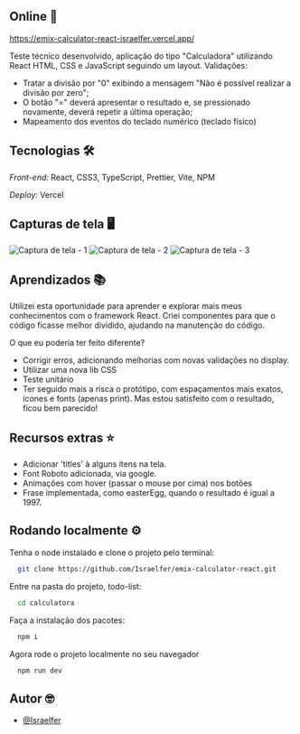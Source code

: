 ## Online 👀
https://emix-calculator-react-israelfer.vercel.app/

Teste técnico desenvolvido, aplicação do tipo "Calculadora" utilizando React HTML, CSS e JavaScript seguindo um layout. Validações:

* Tratar a divisão por "0" exibindo a mensagem "Não é possível realizar a divisão por zero";
* O botão "=" deverá apresentar o resultado e, se pressionado novamente, deverá repetir a última operação;
* Mapeamento dos eventos do teclado numérico (teclado físico)

## Tecnologias 🛠️
*Front-end:* React, CSS3, TypeScript, Prettier, Vite, NPM

*Deploy:* Vercel

## Capturas de tela 🖥️
![Captura de tela - 1](../main/calculadora/src/assets/print-1.png?raw=true "screenshot")
![Captura de tela - 2](../main/calculadora/src/assets/print-2.png?raw=true "screenshot")
![Captura de tela - 3](../main/calculadora/src/assets/print-3.png?raw=true "screenshot")

## Aprendizados 📚
Utilizei esta oportunidade para aprender e explorar mais meus conhecimentos com o framework React. Criei componentes para que o código ficasse melhor dividido, ajudando na manutenção do código.

O que eu poderia ter feito diferente?
* Corrigir erros, adicionando melhorias com novas validações no display.
* Utilizar uma nova lib CSS
* Teste unitário
* Ter seguido mais a risca o protótipo, com espaçamentos mais exatos, ícones e fonts (apenas print). Mas estou satisfeito com o resultado, ficou bem parecido!

## Recursos extras ⭐
* Adicionar 'titles' à alguns itens na tela.
* Font Roboto adicionada, via google.
* Animações com hover (passar o mouse por cima) nos botões
* Frase implementada, como easterEgg, quando o resultado é igual a 1997.

## Rodando localmente ⚙️
Tenha o node instalado e clone o projeto pelo terminal:

```bash
  git clone https://github.com/Israelfer/emix-calculator-react.git
```

Entre na pasta do projeto, todo-list:
```bash
  cd calculatora
```

Faça a instalação dos pacotes:
```bash
  npm i
```

Agora rode o projeto localmente no seu navegador
```bash
  npm run dev
```

## Autor 🤓
- [@Israelfer](https://www.github.com/Israelfer)
